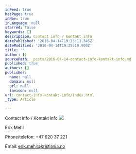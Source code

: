 ```yaml
---
inFeed: true
hasPage: true
inNav: true
inLanguage: null
starred: false
keywords: []
description: Contact info / Kontakt info
datePublished: '2016-04-14T19:25:11.345Z'
dateModified: '2016-04-14T19:25:10.900Z'
title: ''
author: []
sourcePath: _posts/2016-04-14-contact-info-kontakt-info.md
published: true
authors: []
publisher:
  name: null
  domain: null
  url: null
  favicon: null
url: contact-info-kontakt-info/index.html
_type: Article

---
```

Contact info / Kontakt info
![](https://the-grid-user-content.s3-us-west-2.amazonaws.com/8b61788f-a272-4772-90b8-1ce1d758014e.jpg)

Erik Mehl

Phone/telefon: +47 920 37 221

Email: erik.mehl@kristiania.no